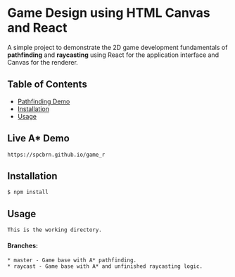 # Game Design using HTML Canvas and React


A simple project to demonstrate the 2D game development fundamentals of <b>pathfinding</b> and <b>raycasting</b> using React for the application interface and Canvas for the renderer.

## Table of Contents

* [Pathfinding Demo](#live_demo)
* [Installation](#installation)
* [Usage](#usage)

## Live A* Demo

    https://spcbrn.github.io/game_r


## Installation

    $ npm install


## Usage

    This is the working directory.

#### Branches:
    * master - Game base with A* pathfinding.
    * raycast - Game base with A* and unfinished raycasting logic.

